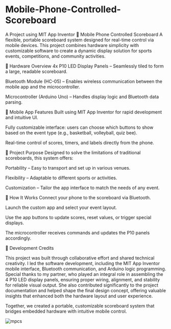 # Mobile-Phone-Controlled-Scoreboard
A Project using MIT App Inventor
📱 Mobile Phone Controlled Scoreboard
A flexible, portable scoreboard system designed for real-time control via mobile devices. This project combines hardware simplicity with customizable software to create a dynamic display solution for sports events, competitions, and community activities.

🔧 Hardware Overview
4x P10 LED Display Panels – Seamlessly tiled to form a large, readable scoreboard.

Bluetooth Module (HC-05) – Enables wireless communication between the mobile app and the microcontroller.

Microcontroller (Arduino Uno) – Handles display logic and Bluetooth data parsing.

📲 Mobile App Features
Built using MIT App Inventor for rapid development and intuitive UI.

Fully customizable interface: users can choose which buttons to show based on the event type (e.g., basketball, volleyball, quiz bee).

Real-time control of scores, timers, and labels directly from the phone.

🎯 Project Purpose
Designed to solve the limitations of traditional scoreboards, this system offers:

Portability – Easy to transport and set up in various venues.

Flexibility – Adaptable to different sports or activities.

Customization – Tailor the app interface to match the needs of any event.

🚀 How It Works
Connect your phone to the scoreboard via Bluetooth.

Launch the custom app and select your event layout.

Use the app buttons to update scores, reset values, or trigger special displays.

The microcontroller receives commands and updates the P10 panels accordingly.


👥 Development Credits

This project was built through collaborative effort and shared technical creativity. I led the software development, including the MIT App Inventor mobile interface, Bluetooth communication, and Arduino logic programming.
Special thanks to my partner, who played an integral role in assembling the 4 P10 LED display panels, ensuring proper wiring, alignment, and stability for reliable visual output. She also contributed significantly to the project documentation and helped shape the final design concept, offering valuable insights that enhanced both the hardware layout and user experience.

Together, we created a portable, customizable scoreboard system that bridges embedded hardware with intuitive mobile control.


![mpcs](https://github.com/user-attachments/assets/602de8eb-1af2-4280-b260-d5458b83f4f7)
